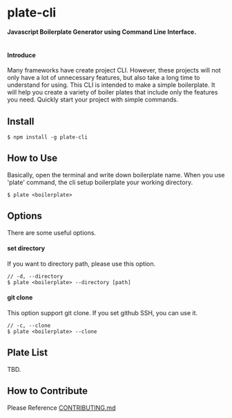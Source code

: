 # plate-cli
**Javascript Boilerplate Generator using Command Line Interface.** <br><br>

#### Introduce
Many frameworks have create project CLI. However, these projects will not only have a lot of unnecessary features, but also take a long time to understand for using.
This CLI is intended to make a simple boilerplate. It will help you create a variety of boiler plates that include only the features you need.
Quickly start your project with simple commands.

## Install
```
$ npm install -g plate-cli
```

## How to Use
Basically, open the terminal and write down boilerplate name. When you use 'plate' command, the cli setup boilerplate your working directory.
```
$ plate <boilerplate>
```

## Options
There are some useful options.

#### set directory
If you want to directory path, please use this option.
```
// -d, --directory
$ plate <boilerplate> --directory [path]
```

#### git clone
This option support git clone. If you set github SSH, you can use it.
```
// -c, --clone
$ plate <boilerplate> --clone
```

## Plate List
TBD.

## How to Contribute
Please Reference [CONTRIBUTING.md](https://github.com/haegul/plate-cli/blob/master/CONTRIBUTING.md)